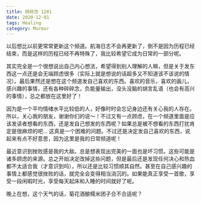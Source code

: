 ```yaml
---
title: 碎碎念 1201
date: 2020-12-01
tags: Healing
category: Murmur
---
```


以后想比以前更常常更新这个频道。航海日志不会再更新了，倒不是因为历程已经结束，而是这样的历程已经不再特殊了，我比较希望它成为日常的一部分呢。

其实完全是一个很想说出自己内心想法，希望得到别人理解的人嘛，但是关于发东西这一点还是会无端顾虑很多（实际上就是想说的话超多又不知道该不该说的情况）。最后果然还是想在这个频道发自己喜欢的东西。喜欢的音乐，喜欢的画儿，感兴趣的事情，还有各种碎碎念，负能量输出，没头没脑的胡言乱语（也会有高兴的事情），总之都放在这里好了！

因为是一个平均情绪水平比较低的人，好像时时会忘记身边还有关心我的人存在。所以，关心我的朋友，谢谢你们的说～！不过又有一点顾虑，在一个频道里面是应该发读者想看的东西，还是发自己想发的东西呢？如果总是被不想看的东西打扰肯定是很麻烦的吧… 这真是一个困难的问题。不过还是决定发自己喜欢的东西，说起来有点不好意思，因为这里是我的日常频道呢！

最近意识到挫败感是我的大敌。总是想表现出完美的一面也是坏习惯。这些可能是诸多顾虑的来源。总之开始决定改掉这些问题，但是最后还是发现任何决心和热血都不太适合我（才意识到吗），所以还是比较习惯顺其自然。甚至在自己感兴趣的事情上都感觉很挫败的话，就完全会变得相当消沉的。如果能真正享受一首歌，享受一段闲暇时光，享受每天起床和入睡的时间就好了呢。

晚上在想，这个天气的话，菊花酒酿糯米团子合不合适呢？